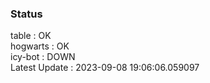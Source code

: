 ### Status


table : OK  
hogwarts : OK  
icy-bot : DOWN  
Latest Update : 2023-09-08 19:06:06.059097
